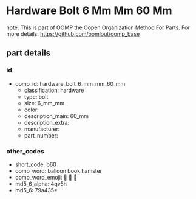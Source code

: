# Hardware Bolt 6 Mm Mm 60 Mm  

note: This is part of OOMP the Oopen Organization Method For Parts. For more details: https://github.com/oomlout/oomp_base

##  part details





### id
* oomp_id: hardware_bolt_6_mm_mm_60_mm
  * classification: hardware
  * type: bolt
  * size: 6_mm_mm
  * color: 
  * description_main: 60_mm
  * description_extra: 
  * manufacturer: 
  * part_number: 

### other_codes
* short_code: b60
* oomp_word: balloon book hamster
* oomp_word_emoji: :balloon: :book: :hamster:
* md5_6_alpha: 4qv5h
* md5_6: 79a435* 